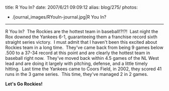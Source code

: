 title: R You In?
date: 2007/6/21 09:09:12
alias: blog/275/
photos:
- /journal_images/RYouIn-journal.jpg|R You In?
---
R You In?  The Rockies are the hottest team in baseball!?!?!  Last night the Rox downed the Yankees 6-1, guaranteeing them a franchise record sixth straight series victory.  I must admit that I haven't been this excited about Rockies team in a long time.  They've came back from being 9 games below .500 to a 37-34 record at this point and are clearly the hottest team in baseball right now.  They've moved back within 4.5 games of the NL West lead and are doing it largely with pitching, defense, and a little timely hitting.  Last time the Yankees came to Coors Field, in 2002, they scored 41 runs in the 3 game series.  This time, they've managed 2 in 2 games. 

**Let's Go Rockies!**